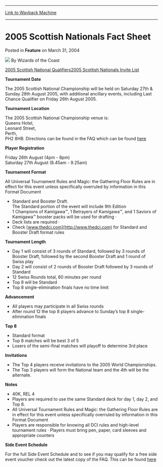 
---
[Link to Wayback Machine](https://web.archive.org/web/20211019082634/https://magic.wizards.com/en/articles/archive/feature/2005-scottish-nationals-fact-sheet-2004-03-31)

[_metadata_:author]:- "Wizards of the Coast"
[_metadata_:description]:- "2005 Scottish National Qualifiers2005 Scottish Nationals Invite ListTournament Date The 2005 Scottish National Championship will be held on Saturday 27th & Sunday 28th August 2005, with additional ancillary events, including Last Chance Qualifier on Friday 26th August 2005. Tournament Location The 2005 Scottish National Championship venue is: Queens Hotel, Leonard Street,"
[_metadata_:generator]:- "Drupal 7 (http://drupal.org)"
[_metadata_:node]:- "733341"
[_metadata_:publish_date]:- "2004-03-31"
[_metadata_:source]:- "div-main-content"
[_metadata_:title]:- "2005 Scottish Nationals Fact Sheet"
[_metadata_:wayback_capture_timestamp]:- "2021-10-19 08:26:34"
[_metadata_:wayback_raw_url]:- "https://web.archive.org/web/20211019082634id_/https://magic.wizards.com/en/articles/archive/feature/2005-scottish-nationals-fact-sheet-2004-03-31"
[_metadata_:wayback_url]:- "https://magic.wizards.com/en/articles/archive/feature/2005-scottish-nationals-fact-sheet-2004-03-31"
---


2005 Scottish Nationals Fact Sheet
==================================



 Posted in **Feature**
 on March 31, 2004 






![](https://media.magic.wizards.com/styles/auth_small/public/images/person/wizards_author.jpg)
By Wizards of the Coast











[2005 Scottish National Qualifiers](http://archive.wizards.com/Magic/Magazine/Article.aspx?x=events/regionals/uk)[2005 Scottish Nationals Invite List](/en/articles/archive/feature/qualified-players-2005-scottish-nationals-2004-03-31)
  
**Tournament Date**
  
  
 The 2005 Scottish National Championship will be held on Saturday 27th & Sunday 28th August 2005, with additional ancillary events, including Last Chance Qualifier on Friday 26th August 2005. 

**Tournament Location**
  
  
 The 2005 Scottish National Championship venue is:   
 Queens Hotel,   
 Leonard Street,   
 Perth,   
 PH2 8HB. Directions can be found in the FAQ which can be found [here](http://www.magicnationals.co.uk)


**Player Registration** 
  
  
 Friday 26th August (4pm - 8pm)   
 Saturday 27th August (8.45am - 9.25am)   


**Tournament Format**  
  
 All Universal Tournament Rules and Magic: the Gathering Floor Rules are in effect for this event unless specifically overruled by information in this Format Document   
  


* Standard and Booster Draft.   
 The Standard portion of the event will include 9th Edition   
 1 Champions of Kamigawa™, 1 Betrayers of Kamigawa™, and 1 Saviors of Kamigawa™ booster packs will be used for drafting ·
* Deck lists are required ·
* Check [www.thedci.com](http://www.thedci.com) for Standard and Booster Draft format rules

**Tournament Length**
* Day 1 will consist of 3 rounds of Standard, followed by 3 rounds of Booster Draft, followed by the second Booster Draft and 1 round of Swiss play
* Day 2 will consist of 2 rounds of Booster Draft followed by 3 rounds of Standard
* 12 Swiss Rounds total, 60 minutes per round
* Top 8 will be Standard
* Top 8 single-elimination finals have no time limit

**Advancement** 
* All players may participate in all Swiss rounds
* After round 12 the top 8 players advance to Sunday’s top 8 single-elimination finals

**Top 8**  
* Standard format
* Top 8 matches will be best 3 of 5
* Losers of the semi-final matches will playoff to determine 3rd place

 **Invitations**  
* The Top 4 players receive invitations to the 2005 World Championships.
* The Top 3 players will form the National team and the 4th will be the alternate.

 **Notes**   
* 40K, REL 4
* Players are required to use the same Standard deck for day 1, day 2, and Top 8.
* All Universal Tournament Rules and Magic: the Gathering Floor Rules are in effect for this event unless specifically overruled by information in this Format Document
* Players are responsible for knowing all DCI rules and high-level tournament rules · Players must bring pen, paper, card sleeves and appropriate counters


**Side Event Schedule**  
  
 For the full Side Event Schedule and to see if you may qualify for a free side event voucher check out the latest copy of the FAQ. This can be found [here](http://www.magicnationals.co.uk)







